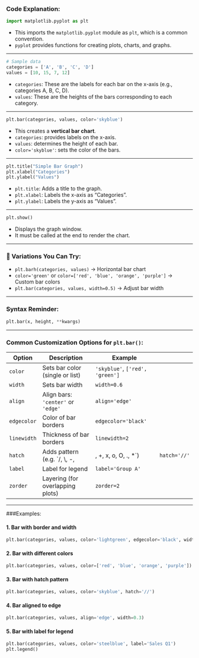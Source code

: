 

### Code Explanation:

```python
import matplotlib.pyplot as plt
```

* This imports the `matplotlib.pyplot` module as `plt`, which is a common convention.
* `pyplot` provides functions for creating plots, charts, and graphs.

---

```python
# Sample data
categories = ['A', 'B', 'C', 'D']
values = [10, 15, 7, 12]
```

* `categories`: These are the labels for each bar on the x-axis (e.g., categories A, B, C, D).
* `values`: These are the heights of the bars corresponding to each category.

---

```python
plt.bar(categories, values, color='skyblue')
```

* This creates a **vertical bar chart**.
* `categories`: provides labels on the x-axis.
* `values`: determines the height of each bar.
* `color='skyblue'`: sets the color of the bars.

---

```python
plt.title("Simple Bar Graph")
plt.xlabel("Categories")
plt.ylabel("Values")
```

* `plt.title`: Adds a title to the graph.
* `plt.xlabel`: Labels the x-axis as “Categories”.
* `plt.ylabel`: Labels the y-axis as “Values”.

---

```python
plt.show()
```

* Displays the graph window.
* It must be called at the end to render the chart.

---

### 🔄 Variations You Can Try:

* `plt.barh(categories, values)` → Horizontal bar chart
* `color='green'` or `color=['red', 'blue', 'orange', 'purple']` → Custom bar colors
* `plt.bar(categories, values, width=0.5)` → Adjust bar width


---

### Syntax Reminder:

```python
plt.bar(x, height, **kwargs)
```

---

### Common Customization Options for `plt.bar()`:

| Option      | Description                        | Example                         |              |
| ----------- | ---------------------------------- | ------------------------------- | ------------ |
| `color`     | Sets bar color (single or list)    | `'skyblue'`, `['red', 'green']` |              |
| `width`     | Sets bar width                     | `width=0.6`                     |              |
| `align`     | Align bars: `'center'` or `'edge'` | `align='edge'`                  |              |
| `edgecolor` | Color of bar borders               | `edgecolor='black'`             |              |
| `linewidth` | Thickness of bar borders           | `linewidth=2`                   |              |
| `hatch`     | Adds pattern (e.g. \`/, \\, -,     | , +, x, o, O, ., \*\`)          | `hatch='//'` |
| `label`     | Label for legend                   | `label='Group A'`               |              |
| `zorder`    | Layering (for overlapping plots)   | `zorder=2`                      |              |

---

###Examples:

#### 1. Bar with border and width

```python
plt.bar(categories, values, color='lightgreen', edgecolor='black', width=0.5)
```

#### 2. Bar with different colors

```python
plt.bar(categories, values, color=['red', 'blue', 'orange', 'purple'])
```

#### 3. Bar with hatch pattern

```python
plt.bar(categories, values, color='skyblue', hatch='//')
```

#### 4. Bar aligned to edge

```python
plt.bar(categories, values, align='edge', width=0.3)
```

#### 5. Bar with label for legend

```python
plt.bar(categories, values, color='steelblue', label='Sales Q1')
plt.legend()
```
